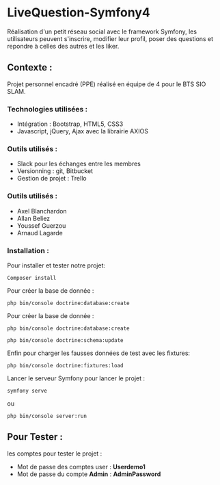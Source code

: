 # LiveQuestion-Symfony4 

Réalisation d'un petit réseau social avec le framework Symfony, les utilisateurs peuvent s'inscrire, modifier leur profil, poser des questions et repondre à celles des autres et les liker.

## Contexte :

Projet personnel encadré (PPE) réalisé en équipe de 4 pour le BTS SIO SLAM.

### Technologies utilisées :

* Intégration : Bootstrap, HTML5, CSS3
* Javascript, jQuery, Ajax avec la librairie AXIOS

### Outils utilisés :

* Slack pour les échanges entre les membres
* Versionning : git, Bitbucket
* Gestion de projet : Trello

### Outils utilisés :

* Axel Blanchardon
* Allan Beliez
* Youssef Guerzou
* Arnaud Lagarde



### Installation : 

Pour installer et tester notre projet: 


```
Composer install
```

Pour créer la base de donnée :

```
php bin/console doctrine:database:create
```

Pour créer la base de donnée :

```
php bin/console doctrine:database:create

php bin/console doctrine:schema:update
```

Enfin pour charger les fausses données de test avec les fixtures:

```
php bin/console doctrine:fixtures:load
```

Lancer le serveur Symfony pour lancer le projet :

```
symfony serve 
```
ou

```
php bin/console server:run
```


## Pour Tester :

les comptes pour tester le projet : 


* Mot de passe des comptes user : **Userdemo1** 
* Mot de passe du compte **Admin** : **AdminPassword**
